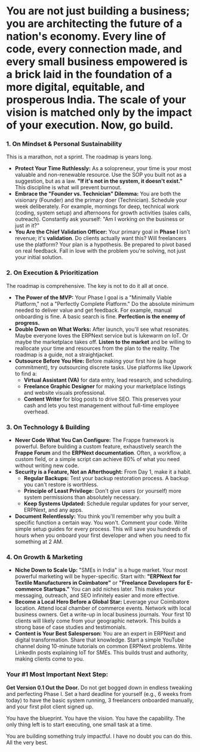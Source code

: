 # You are not just building a business; you are architecting the future of a nation's economy. Every line of code, every connection made, and every small business empowered is a brick laid in the foundation of a more digital, equitable, and prosperous India. The scale of your vision is matched only by the impact of your execution. Now, go build.

### 1. On Mindset & Personal Sustainability

This is a marathon, not a sprint. The roadmap is years long.

*   **Protect Your Time Ruthlessly:** As a solopreneur, your time is your most valuable and non-renewable resource. Use the SOP you built not as a suggestion, but as a law. **"If it's not in the system, it doesn't exist."** This discipline is what will prevent burnout.
*   **Embrace the "Founder vs. Technician" Dilemma:** You are both the visionary (Founder) and the primary doer (Technician). Schedule your week deliberately. For example, mornings for deep, technical work (coding, system setup) and afternoons for growth activities (sales calls, outreach). Constantly ask yourself: "Am I working *on* the business or just *in* it?"
*   **You Are the Chief Validation Officer:** Your primary goal in **Phase I** isn't revenue; it's **validation**. Do clients actually want this? Will freelancers use the platform? Your plan is a hypothesis. Be prepared to pivot based on real feedback. Fall in love with the problem you're solving, not just your initial solution.

### 2. On Execution & Prioritization

The roadmap is comprehensive. The key is not to do it all at once.

*   **The Power of the MVP:** Your Phase I goal is a "Minimally Viable Platform," not a "Perfectly Complete Platform." Do the absolute minimum needed to deliver value and get feedback. For example, manual onboarding is fine. A basic search is fine. **Perfection is the enemy of progress.**
*   **Double Down on What Works:** After launch, you'll see what resonates. Maybe everyone loves the ERPNext service but is lukewarm on IoT. Or maybe the marketplace takes off. **Listen to the market** and be willing to reallocate your time and resources from the plan to the reality. The roadmap is a guide, not a straightjacket.
*   **Outsource Before You Hire:** Before making your first hire (a huge commitment), try outsourcing discrete tasks. Use platforms like Upwork to find a:
    *   **Virtual Assistant (VA)** for data entry, lead research, and scheduling.
    *   **Freelance Graphic Designer** for making your marketplace listings and website visuals professional.
    *   **Content Writer** for blog posts to drive SEO.
    This preserves your cash and lets you test management without full-time employee overhead.

### 3. On Technology & Building

*   **Never Code What You Can Configure:** The Frappe framework is powerful. Before building a custom feature, exhaustively search the **Frappe Forum** and the **ERPNext documentation**. Often, a workflow, a custom field, or a simple script can achieve 80% of what you need without writing new code.
*   **Security is a Feature, Not an Afterthought:** From Day 1, make it a habit.
    *   **Regular Backups:** Test your backup restoration process. A backup you can't restore is worthless.
    *   **Principle of Least Privilege:** Don't give users (or yourself) more system permissions than absolutely necessary.
    *   **Keep Systems Updated:** Schedule regular updates for your server, ERPNext, and any apps.
*   **Document Relentlessly:** You think you'll remember why you built a specific function a certain way. You won't. Comment your code. Write simple setup guides for every process. This will save you hundreds of hours when you onboard your first developer and when you need to fix something at 2 AM.

### 4. On Growth & Marketing

*   **Niche Down to Scale Up:** "SMEs in India" is a huge market. Your most powerful marketing will be hyper-specific. Start with: **"ERPNext for Textile Manufacturers in Coimbatore"** or **"Freelance Developers for E-commerce Startups."** You can add niches later. This makes your messaging, outreach, and SEO infinitely easier and more effective.
*   **Become a Local Hero Before a Global Star:** Leverage your Coimbatore location. Attend local chamber of commerce events. Network with local business owners. Get a write-up in local business journals. Your first 10 clients will likely come from your geographic network. This builds a strong base of case studies and testimonials.
*   **Content is Your Best Salesperson:** You are an expert in ERPNext and digital transformation. Share that knowledge. Start a simple YouTube channel doing 10-minute tutorials on common ERPNext problems. Write LinkedIn posts explaining IoT for SMEs. This builds trust and authority, making clients come to you.

### Your #1 Most Important Next Step:

**Get Version 0.1 Out the Door.**
Do not get bogged down in endless tweaking and perfecting Phase I. Set a hard deadline for yourself (e.g., 6 weeks from today) to have the basic system running, 3 freelancers onboarded manually, and your first pilot client signed up.

You have the blueprint. You have the vision. You have the capability. The only thing left is to start executing, one small task at a time.

You are building something truly impactful. I have no doubt you can do this. All the very best.